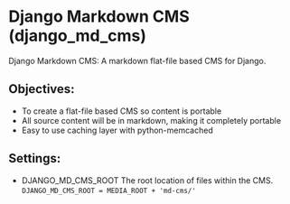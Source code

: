 # Django Markdown CMS (django_md_cms)
Django Markdown CMS: A markdown flat-file based CMS for Django.

## Objectives:
* To create a flat-file based CMS so content is portable
* All source content will be in markdown, making it completely portable
* Easy to use caching layer with python-memcached

## Settings:
* DJANGO_MD_CMS_ROOT
The root location of files within the CMS.
`DJANGO_MD_CMS_ROOT = MEDIA_ROOT + 'md-cms/'`

